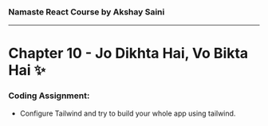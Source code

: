 ### Namaste React Course by Akshay Saini
---

# Chapter 10 - Jo Dikhta Hai, Vo Bikta Hai ✨

### Coding Assignment:
- Configure Tailwind and try to build your whole app using tailwind.
